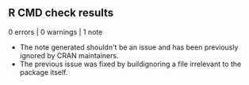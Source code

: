 ## R CMD check results

0 errors | 0 warnings | 1 note

* The note generated shouldn't be an issue and has been previously ignored by CRAN maintainers.
* The previous issue was fixed by buildignoring a file irrelevant to the package itself.